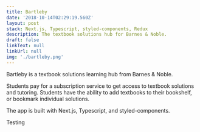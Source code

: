 ```yaml
---
title: Bartleby
date: '2018-10-14T02:29:19.560Z'
layout: post
stack: Next.js, Typescript, styled-components, Redux
description: The textbook solutions hub for Barnes & Noble.
draft: false
linkText: null
linkUrl: null
img: './bartleby.png'
---
```


Bartleby is a textbook solutions learning hub from Barnes & Noble.

Students pay for a subscription service to get access to textbook solutions and tutoring. Students have the ability to add textbooks to their bookshelf, or bookmark individual solutions.

The app is built with Next.js, Typescript, and styled-components.

Testing
